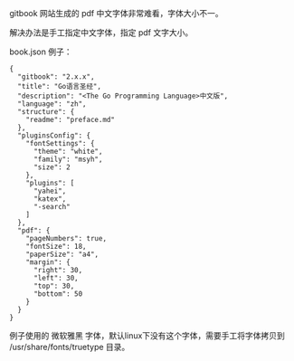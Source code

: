 gitbook 网站生成的 pdf 中文字体非常难看，字体大小不一。

解决办法是手工指定中文字体，指定 pdf 文字大小。

book.json 例子：

```
{
  "gitbook": "2.x.x",
  "title": "Go语言圣经",
  "description": "<The Go Programming Language>中文版",
  "language": "zh",
  "structure": {
    "readme": "preface.md"
  },
  "pluginsConfig": {
    "fontSettings": {
      "theme": "white",
      "family": "msyh",
      "size": 2
    },
    "plugins": [
      "yahei",
      "katex",
      "-search"
    ]
  },
  "pdf": {
    "pageNumbers": true,
    "fontSize": 18,
    "paperSize": "a4",
    "margin": {
      "right": 30,
      "left": 30,
      "top": 30,
      "bottom": 50
    }
  }
}
```

例子使用的 微软雅黑 字体，默认linux下没有这个字体，需要手工将字体拷贝到 /usr/share/fonts/truetype 目录。
